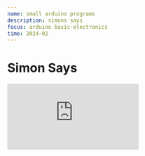 ```yaml
---
name: small arduino programs
description: simons says
focus: arduino basic-electronics
time: 2024-02
---
```


# Simon Says

<iframe src="https://www.youtube.com/embed/M-Pe4tOBU7M?si=T-x4ymdAYy-eqiQi&autoplay=1" title="YouTube video player" frameborder="0" allow="accelerometer; autoplay; clipboard-write; encrypted-media; gyroscope; picture-in-picture; web-share" allowfullscreen></iframe>